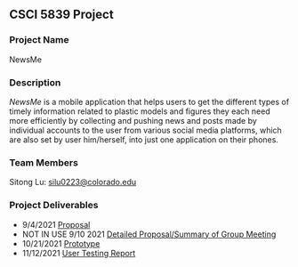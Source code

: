 ## CSCI 5839 Project

### Project Name
NewsMe

### Description

_NewsMe_ is a mobile application that helps users to get the different types of timely information related to plastic models and figures they each need more efficiently by collecting and pushing news and posts made by individual accounts to the user from various social media platforms, which are also set by user him/herself, into just one application on their phones.

### Team Members

Sitong Lu: [silu0223@colorado.edu](mailto:silu0223@colorado.edu?subject=[GitHub]%20Question%20About%20Your%20CSCI%205839%20Project)

### Project Deliverables
- 9/4/2021 [Proposal](https://akitomoya616.github.io/CSCI5839_PROJECT/proposal.pdf)
- NOT IN USE 9/10 2021 [Detailed Proposal/Summary of Group Meeting](https://docs.google.com/document/d/14qLbGN13xTc7TP0LdM7coahMtoog9Xwai3sWFWhtbeM/edit?usp=sharing)
- 10/21/2021 [Prototype](https://www.figma.com/proto/Q6frTbws8q8O3tCfAkyvdt/Untitled?node-id=2%3A7&scaling=scale-down&page-id=0%3A1&starting-point-node-id=2%3A7&show-proto-sidebar=1)
- 11/12/2021 [User Testing Report](https://akitomoya616.github.io/CSCI5839_PROJECT/User%20Testing%20%26%20Revised%20Prototype.pdf)

